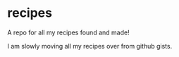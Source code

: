 # recipes
A repo for all my recipes found and made! 

I am slowly moving all my recipes over from github gists. 
